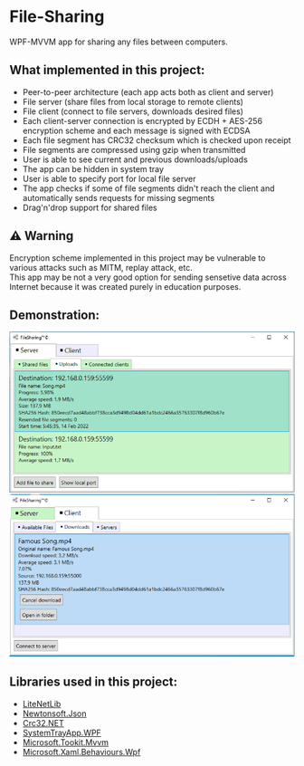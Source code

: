 # File-Sharing
WPF-MVVM app for sharing any files between computers.
## What implemented in this project:
* Peer-to-peer architecture (each app acts both as client and server)
* File server (share files from local storage to remote clients)
* File client (connect to file servers, downloads desired files)
* Each client-server connection is encrypted by ECDH + AES-256 encryption scheme and each message is signed with ECDSA
* Each file segment has CRC32 checksum which is checked upon receipt
* File segments are compressed using gzip when transmitted
* User is able to see current and previous downloads/uploads
* The app can be hidden in system tray
* User is able to specify port for local file server
* The app checks if some of file segments didn't reach the client and automatically sends requests for missing segments
* Drag'n'drop support for shared files
## ⚠ Warning
Encryption scheme implemented in this project may be vulnerable to various attacks such as MITM, replay attack, etc.\
This app may be not a very good option for sending sensetive data across Internet because it was created purely in education purposes.
## Demonstration:
![uploads](upload.gif)
![downloads](download.gif)
## Libraries used in this project:
* [LiteNetLib](https://github.com/RevenantX/LiteNetLib)
* [Newtonsoft.Json](https://www.newtonsoft.com/json)
* [Crc32.NET](https://github.com/force-net/Crc32.NET)
* [SystemTrayApp.WPF](https://github.com/fujieda/SystemTrayApp.WPF/)
* [Microsoft.Tookit.Mvvm](https://github.com/CommunityToolkit/WindowsCommunityToolkit)
* [Microsoft.Xaml.Behaviours.Wpf](https://github.com/Microsoft/XamlBehaviorsWpf)
